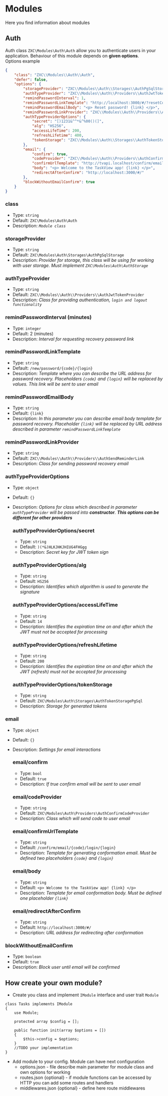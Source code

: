 # Modules

Here you find information about modules

## Auth

Auth class `ZXC\Modules\Auth\Auth` allow you to authenticate users in your application. Behaviour of this module depends
on **given options**.   
Options example

```json
{
    "class": "ZXC\\Modules\\Auth\\Auth",
    "defer": false,
    "options": {
        "storageProvider": "ZXC\\Modules\\Auth\\Storages\\AuthPgSqlStorage",
        "authTypeProvider": "ZXC\\Modules\\Auth\\Providers\\AuthJwtTokenProvider",
        "remindPasswordInterval": 1,
        "remindPasswordLinkTemplate": "http://localhost:3000/#/?resetCode={code}&login={login}",
        "remindPasswordEmailBody": "<p> Reset password! {link} </p>",
        "remindPasswordLinkProvider": "ZXC\\Modules\\Auth\\Providers\\AuthSendReminderLink",
        "authTypeProviderOptions": {
            "secret": "[)1231&^^*&^%00()(]",
            "alg": "HS256",
            "accessLifeTime": 200,
            "refreshLifetime": 400,
            "tokenStorage": "ZXC\\Modules\\Auth\\Storages\\AuthTokenStoragePgSql"
        },
        "email": {
            "confirm": true,
            "codeProvider": "ZXC\\Modules\\Auth\\Providers\\AuthConfirmCodeProvider",
            "confirmUrlTemplate": "http://tvapi.localhost/confirm/email/{code}/login/{login}",
            "body": "<p> Welcome to the TaskView app! {link} </p>",
            "redirectAfterConfirm": "http://localhost:3000/#/"
        },
        "blockWithoutEmailConfirm": true
    }
}

```

### class

- Type: `string`
- Default: `ZXC\Modules\Auth\Auth`
- Description: _`Module class`_

### storageProvider

- Type: `string`
- Default: `ZXC\Modules\Auth\Storages\AuthPgSqlStorage`
- Description: _Provider for storage, this class will be using for working with user storage. Must
  implement `ZXC\Modules\Auth\AuthStorage`_

### authTypeProvider

- Type: `string`
- Default: `ZXC\\Modules\\Auth\\Providers\\AuthJwtTokenProvider`
- Description: _Class for providing authentication, `login and logout functionality`_

### remindPasswordInterval (minutes)

- Type: `integer`
- Default: 2 (minutes)
- Description: _Interval for requesting recovery password link_

### remindPasswordLinkTemplate

- Type: `string`
- Default: `/new/password/{code}/{login}`
- Description: _Template where you can describe the URL address for password recovery. Placeholders `{code}`
  and `{login}` will be replaced by values. This link will be sent to user email_

### remindPasswordEmailBody

- Type: `string`
- Default: `{link}`
- Description: _In this parameter you can describe email body template for password recovery. Placeholder `{link}`
  will be replaced by URL address described in parameter `remindPasswordLinkTemplate`_

### remindPasswordLinkProvider

- Type: `string`
- Default: `ZXC\\Modules\\Auth\\Providers\\AuthSendReminderLink`
- Description: _Class for sending password recovery email_

### authTypeProviderOptions

- Type: `object`
- Default: `{}`
- Description: _Options for class which described in parameter `authTypeProvider` will be passed into **constructor**.
  **This options can be different for other providers**_

  ### authTypeProviderOptions/secret
    - Type: `string`
    - Default: `)(*&)HLKJHKJHIUG4FHGgg`
    - Description: _Secret key for JWT token sign_

  ### authTypeProviderOptions/alg
    - Type: `string`
    - Default: `HS256`
    - Description: _Identifies which algorithm is used to generate the signature_

  ### authTypeProviderOptions/accessLifeTime
    - Type: `string`
    - Default: `14`
    - Description: _Identifies the expiration time on and after which the JWT must not be accepted for processing_

  ### authTypeProviderOptions/refreshLifetime
    - Type: `string`
    - Default: `200`
    - Description: _Identifies the expiration time on and after which the JWT (refresh) must not be accepted for
      processing_

  ### authTypeProviderOptions/tokenStorage
    - Type: `string`
    - Default: `ZXC\Modules\Auth\Storages\AuthTokenStoragePgSql`
    - Description: _Storage for generated tokens_

### email

- Type: `object`
- Default: `{}`
- Description: _Settings for email interactions_

  ### email/confirm
    - Type: `bool`
    - Default: `true`
    - Description: _If true confirm email will be sent to user email_

  ### email/codeProvider
    - Type: `string`
    - Default: `ZXC\Modules\Auth\Providers\AuthConfirmCodeProvider`
    - Description: _Class which will send code to user email_

  ### email/confirmUrlTemplate
    - Type: `string`
    - Default: `/confirm/email/{code}/login/{login}`
    - Description: _Template for generating conformation email. Must be defined two placeholders `{code}` and `{login}`_

  ### email/body
    - Type: `string`
    - Default: `<p> Welcome to the TaskView app! {link} </p>`
    - Description: _Template for email conformation body. Must be defined one placeholder `{link}`_

  ### email/redirectAfterConfirm
    - Type: `string`
    - Default: `http://localhost:3000/#/`
    - Description: _URL address for redirecting after conformation_

### blockWithoutEmailConfirm

- Type: `boolean`
- Default: `true`
- Description: _Block user until email will be confirmed_

## How create your own module?

- Create you class and implement `IModule` interface and user trait `Module`

```php{1,3,7,11}
class Tasks implements IModule
{
    use Module;

    protected array $config = [];

    public function init(array $options = [])
    {
        $this->config = $options;
    }
    //TODO your implementation
}
```

- Add module to your config. Module can have next configuration
    - options.json - file describe main parameter for module class and own options for working
    - routes.json {optional} - if module functions can be accessed by HTTP you can add some routes and handlers
    - middlewares.json {optional} - define here route middlewares
